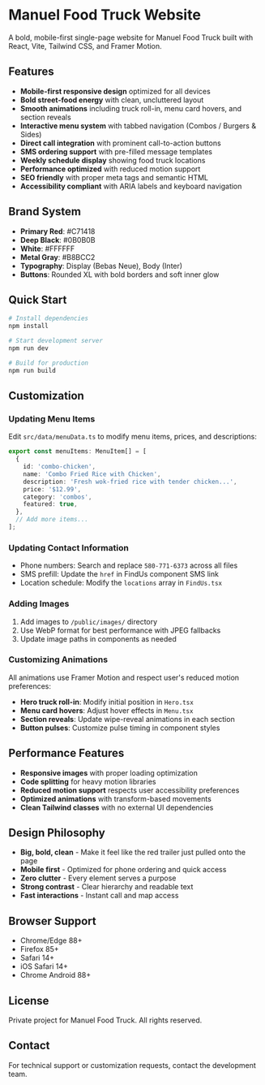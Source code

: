 # Manuel Food Truck Website

A bold, mobile-first single-page website for Manuel Food Truck built with React, Vite, Tailwind CSS, and Framer Motion.

## Features

- **Mobile-first responsive design** optimized for all devices
- **Bold street-food energy** with clean, uncluttered layout
- **Smooth animations** including truck roll-in, menu card hovers, and section reveals
- **Interactive menu system** with tabbed navigation (Combos / Burgers & Sides)
- **Direct call integration** with prominent call-to-action buttons
- **SMS ordering support** with pre-filled message templates
- **Weekly schedule display** showing food truck locations
- **Performance optimized** with reduced motion support
- **SEO friendly** with proper meta tags and semantic HTML
- **Accessibility compliant** with ARIA labels and keyboard navigation

## Brand System

- **Primary Red**: #C71418
- **Deep Black**: #0B0B0B  
- **White**: #FFFFFF
- **Metal Gray**: #B8BCC2
- **Typography**: Display (Bebas Neue), Body (Inter)
- **Buttons**: Rounded XL with bold borders and soft inner glow

## Quick Start

```bash
# Install dependencies
npm install

# Start development server
npm run dev

# Build for production
npm run build
```

## Customization

### Updating Menu Items

Edit `src/data/menuData.ts` to modify menu items, prices, and descriptions:

```typescript
export const menuItems: MenuItem[] = [
  {
    id: 'combo-chicken',
    name: 'Combo Fried Rice with Chicken',
    description: 'Fresh wok-fried rice with tender chicken...',
    price: '$12.99',
    category: 'combos',
    featured: true,
  },
  // Add more items...
];
```

### Updating Contact Information

- Phone numbers: Search and replace `580-771-6373` across all files
- SMS prefill: Update the `href` in FindUs component SMS link
- Location schedule: Modify the `locations` array in `FindUs.tsx`

### Adding Images

1. Add images to `/public/images/` directory
2. Use WebP format for best performance with JPEG fallbacks
3. Update image paths in components as needed

### Customizing Animations

All animations use Framer Motion and respect user's reduced motion preferences:

- **Hero truck roll-in**: Modify initial position in `Hero.tsx`
- **Menu card hovers**: Adjust hover effects in `Menu.tsx`  
- **Section reveals**: Update wipe-reveal animations in each section
- **Button pulses**: Customize pulse timing in component styles

## Performance Features

- **Responsive images** with proper loading optimization
- **Code splitting** for heavy motion libraries
- **Reduced motion support** respects user accessibility preferences
- **Optimized animations** with transform-based movements
- **Clean Tailwind classes** with no external UI dependencies

## Design Philosophy

- **Big, bold, clean** - Make it feel like the red trailer just pulled onto the page
- **Mobile first** - Optimized for phone ordering and quick access
- **Zero clutter** - Every element serves a purpose
- **Strong contrast** - Clear hierarchy and readable text
- **Fast interactions** - Instant call and map access

## Browser Support

- Chrome/Edge 88+
- Firefox 85+
- Safari 14+
- iOS Safari 14+
- Chrome Android 88+

## License

Private project for Manuel Food Truck. All rights reserved.

## Contact

For technical support or customization requests, contact the development team.